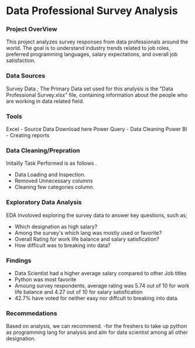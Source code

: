 # Data Professional Survey Analysis

### Project OverView
This project analyzes survey responses from data professionals around the world. The goal is to understand industry trends related to job roles, preferred programming languages, salary expectations, and overall job satisfaction.

### Data Sources
Survey Data ; The Primary Data set used for this analysis is the "Data Professional Survey.xlsx" file, containing information about the people who are working in data related field.

### Tools
Excel - Source Data Download here
Power Query - Data Cleaning
Power BI - Creating reports

### Data Cleaning/Prepration
Initailly Task Performed is as follows .
- Data Loading and Inspection.
- Removed Unnecessary columns
- Cleaning few categories column.

### Exploratory Data Analysis
EDA Involoved exploring the survey data to answer key questions, such as;

- Which designation as high salary?
- Among the survey's which lang was mostly used or favorite?
- Overall Rating for work life balance and salary satisfication?
- How difficult was to breaking into data?

### Findings
- Data Scientist had a higher average salary compared to other Job titles
- Python was most favorite
- Amoung survey respondents, average rating was 5.74 out of 10 for work life balance and 4.27 out of 10 for salary satisfication
- 42.7% have voted for neither easy nor diffcult to breaking into data.

### Recommedations

Based on analysis, we can recommend. 
-for the freshers to take up python as programming lang for analysis and aim for data scientist among all other designation.
